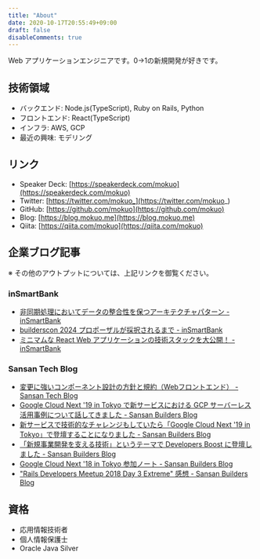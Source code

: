 ```yaml
---
title: "About"
date: 2020-10-17T20:55:49+09:00
draft: false
disableComments: true
---
```


Web アプリケーションエンジニアです。0→1の新規開発が好きです。

## 技術領域

- バックエンド: Node.js(TypeScript), Ruby on Rails, Python
- フロントエンド: React(TypeScript)
- インフラ: AWS, GCP
- 最近の興味: モデリング

## リンク

- Speaker Deck: [https://speakerdeck.com/mokuo](https://speakerdeck.com/mokuo)
- Twitter: [https://twitter.com/mokuo_](https://twitter.com/mokuo_)
- GitHub: [https://github.com/mokuo](https://github.com/mokuo)
- Blog: [https://blog.mokuo.me](https://blog.mokuo.me)
- Qiita: [https://qiita.com/mokuo](https://qiita.com/mokuo)

## 企業ブログ記事

※ その他のアウトプットについては、上記リンクを御覧ください。

### inSmartBank

- [非同期処理においてデータの整合性を保つアーキテクチャパターン - inSmartBank](https://blog.smartbank.co.jp/entry/asynchronous_architecture_patterns)
- [builderscon 2024 プロポーザルが採択されるまで - inSmartBank](https://blog.smartbank.co.jp/entry/2024/08/06/170000)
- [ミニマムな React Web アプリケーションの技術スタックを大公開！ - inSmartBank](https://blog.smartbank.co.jp/entry/2024/07/09/174751)

### Sansan Tech Blog

- [変更に強いコンポーネント設計の方針と規約（Webフロントエンド） \- Sansan Tech Blog](https://buildersbox.corp-sansan.com/entry/2022/01/06/110000)
- [Google Cloud Next '19 in Tokyo で新サービスにおける GCP サーバーレス活用事例について話してきました \- Sansan Builders Blog](https://buildersbox.corp-sansan.com/entry/2019/08/15/110000)
- [新サービスで技術的なチャレンジもしていたら「Google Cloud Next '19 in Tokyo」で登壇することになりました \- Sansan Builders Blog](https://buildersbox.corp-sansan.com/entry/2019/07/16/113500)
- [「新規事業開発を支える技術」というテーマで Developers Boost に登壇しました \- Sansan Builders Blog](https://buildersbox.corp-sansan.com/entry/2018/12/24/113000)
- [Google Cloud Next '18 in Tokyo 参加ノート \- Sansan Builders Blog](https://buildersbox.corp-sansan.com/entry/2018/10/01/113000)
- ["Rails Developers Meetup 2018 Day 3 Extreme" 感想 \- Sansan Builders Blog](https://buildersbox.corp-sansan.com/entry/railsdevelopersmeetup2018)

## 資格

- 応用情報技術者
- 個人情報保護士
- Oracle Java Silver
